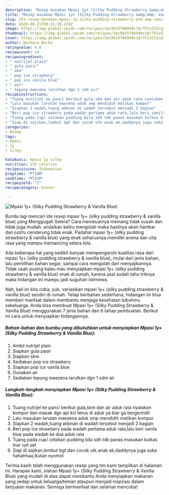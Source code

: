 ```yaml
---
description: "Resep masakan Mpasi 1y+ (Silky Pudding Strawberry &amp;amp; Vanilla Blue) | Langkah Membuat Mpasi 1y+ (Silky Pudding Strawberry &amp;amp; Vanilla Blue) Yang Lezat"
title: "Resep masakan Mpasi 1y+ (Silky Pudding Strawberry &amp;amp; Vanilla Blue) | Langkah Membuat Mpasi 1y+ (Silky Pudding Strawberry &amp;amp; Vanilla Blue) Yang Lezat"
slug: 151-resep-masakan-mpasi-1y-silky-pudding-strawberry-and-amp-vanilla-blue-langkah-membuat-mpasi-1y-silky-pudding-strawberry-and-amp-vanilla-blue-yang-lezat
date: 2020-08-25T08:21:20.419Z
image: https://img-global.cpcdn.com/recipes/3ac9b15786949c10/751x532cq70/mpasi-1y-silky-pudding-strawberry-vanilla-blue-foto-resep-utama.jpg
thumbnail: https://img-global.cpcdn.com/recipes/3ac9b15786949c10/751x532cq70/mpasi-1y-silky-pudding-strawberry-vanilla-blue-foto-resep-utama.jpg
cover: https://img-global.cpcdn.com/recipes/3ac9b15786949c10/751x532cq70/mpasi-1y-silky-pudding-strawberry-vanilla-blue-foto-resep-utama.jpg
author: Barbara Burke
ratingvalue: 4.6
reviewcount: 14
recipeingredient:
- " nutrijel plain"
- " gula pasir"
- " skm"
- " pop ice strawbery"
- " pop ice vanila blue"
- " air"
- " tepung maezena larutkan dgn 1 sdm air"
recipeinstructions:
- "Tuang nutrijel ke panci berikut gula,skm dan air aduk rata nyalakan kompor dan masak dgn api kcl terus di aduk ya biar ga bergerindil"
- "Lalu masukan larutan maezena aduk smp mendidih matikan kompor"
- "Siapkan 2 wadah,tuang adonan di wadah tersebut menjadi 2 bagian"
- "Beri pop ice strawbery pada wadah pertama aduk rata,lalu beri vanila blue pada wadah ke dua aduk rata"
- "Tuang pada cup/ cetakan pudding bila sdh tdk panas masukan kulkas biar cpt set"
- "Siap di sajikan,lembut bgt dan cocok utk anak ak,daddynya juga suka hahahhaa,ikutan nyomot"
categories:
- Resep
tags:
- mpasi
- 1y
- silky

katakunci: mpasi 1y silky 
nutrition: 235 calories
recipecuisine: Indonesian
preptime: "PT18M"
cooktime: "PT33M"
recipeyield: "2"
recipecategory: Dinner

---
```



![Mpasi 1y+ (Silky Pudding Strawberry &amp; Vanilla Blue)](https://img-global.cpcdn.com/recipes/3ac9b15786949c10/751x532cq70/mpasi-1y-silky-pudding-strawberry-vanilla-blue-foto-resep-utama.jpg)

Bunda lagi mencari ide resep mpasi 1y+ (silky pudding strawberry &amp; vanilla blue) yang Menggugah Selera? Cara membuatnya memang tidak susah dan tidak juga mudah. andaikan keliru mengolah maka hasilnya akan hambar dan justru cenderung tidak enak. Padahal mpasi 1y+ (silky pudding strawberry &amp; vanilla blue) yang enak seharusnya memiliki aroma dan cita rasa yang mampu memancing selera kita.

Ada beberapa hal yang sedikit banyak mempengaruhi kualitas rasa dari mpasi 1y+ (silky pudding strawberry &amp; vanilla blue), mulai dari jenis bahan, lalu pemilihan bahan segar, sampai cara mengolah dan menyajikannya. Tidak usah pusing kalau mau menyiapkan mpasi 1y+ (silky pudding strawberry &amp; vanilla blue) enak di rumah, karena asal sudah tahu triknya maka hidangan ini mampu jadi suguhan istimewa.




Nah, kali ini kita coba, yuk, variasikan mpasi 1y+ (silky pudding strawberry &amp; vanilla blue) sendiri di rumah. Tetap berbahan sederhana, hidangan ini bisa memberi manfaat dalam membantu menjaga kesehatan tubuhmu sekeluarga. Anda bisa membuat Mpasi 1y+ (Silky Pudding Strawberry &amp; Vanilla Blue) menggunakan 7 jenis bahan dan 6 tahap pembuatan. Berikut ini cara untuk menyiapkan hidangannya.

<!--inarticleads1-->

##### Bahan-bahan dan bumbu yang dibutuhkan untuk menyiapkan Mpasi 1y+ (Silky Pudding Strawberry &amp; Vanilla Blue):

1. Ambil  nutrijel plain
1. Siapkan  gula pasir
1. Siapkan  skm
1. Sediakan  pop ice strawbery
1. Siapkan  pop ice vanila blue
1. Gunakan  air
1. Sediakan  tepung maezena larutkan dgn 1 sdm air




<!--inarticleads2-->

##### Langkah-langkah menyiapkan Mpasi 1y+ (Silky Pudding Strawberry &amp; Vanilla Blue):

1. Tuang nutrijel ke panci berikut gula,skm dan air aduk rata nyalakan kompor dan masak dgn api kcl terus di aduk ya biar ga bergerindil
1. Lalu masukan larutan maezena aduk smp mendidih matikan kompor
1. Siapkan 2 wadah,tuang adonan di wadah tersebut menjadi 2 bagian
1. Beri pop ice strawbery pada wadah pertama aduk rata,lalu beri vanila blue pada wadah ke dua aduk rata
1. Tuang pada cup/ cetakan pudding bila sdh tdk panas masukan kulkas biar cpt set
1. Siap di sajikan,lembut bgt dan cocok utk anak ak,daddynya juga suka hahahhaa,ikutan nyomot




Terima kasih telah menggunakan resep yang tim kami tampilkan di halaman ini. Harapan kami, olahan Mpasi 1y+ (Silky Pudding Strawberry &amp; Vanilla Blue) yang mudah di atas dapat membantu Anda menyiapkan makanan yang sedap untuk keluarga/teman ataupun menjadi inspirasi dalam berjualan makanan. Semoga bermanfaat dan selamat mencoba!
